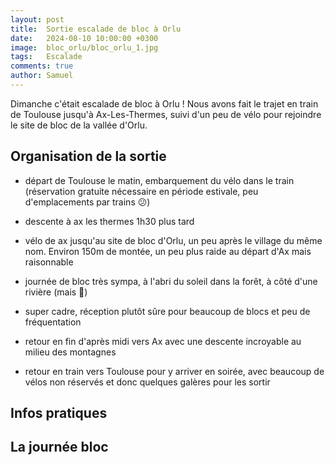 ```yaml
---
layout: post
title:  Sortie escalade de bloc à Orlu
date:   2024-08-10 10:00:00 +0300
image:  bloc_orlu/bloc_orlu_1.jpg
tags:   Escalade
comments: true
author: Samuel
---
```


Dimanche c'était escalade de bloc à Orlu !
Nous avons fait le trajet en train de Toulouse jusqu'à Ax-Les-Thermes, suivi d'un peu de vélo pour rejoindre le site de bloc de la vallée d'Orlu.

## Organisation de la sortie

- départ de Toulouse le matin, embarquement du vélo dans le train (réservation gratuite nécessaire en période estivale, peu d'emplacements par trains 😕)

- descente à ax les thermes 1h30 plus tard

- vélo de ax jusqu'au site de bloc d'Orlu, un peu après le village du même nom. Environ 150m de montée, un peu plus raide au départ d'Ax mais raisonnable

- journée de bloc très sympa, à l'abri du soleil dans la forêt, à côté d'une rivière (mais 🦟)

- super cadre, réception plutôt sûre pour beaucoup de blocs et peu de fréquentation

- retour en fin d'après midi vers Ax avec une descente incroyable au milieu des montagnes

- retour en train vers Toulouse pour y arriver en soirée, avec beaucoup de vélos non réservés et donc quelques galères pour les sortir

## Infos pratiques

## La journée bloc

